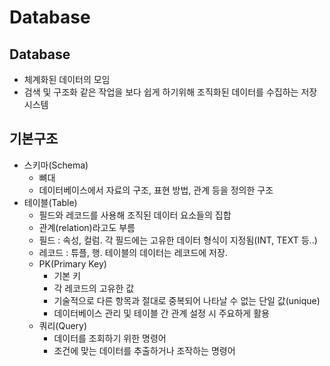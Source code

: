 # Database

## Database
* 체계화된 데이터의 모임
* 검색 및 구조화 같은 작업을 보다 쉽게 하기위해 조직화된 데이터를 수집하는 저장 시스템

## 기본구조
* 스키마(Schema)
    * 뼈대
    * 데이터베이스에서 자료의 구조, 표현 방법, 관계 등을 정의한 구조
* 테이블(Table)
    * 필드와 레코드를 사용해 조직된 데이터 요소들의 집합
    * 관계(relation)라고도 부름
    * 필드 : 속성, 컬럼. 각 필드에는 고유한 데이터 형식이 지정됨(INT, TEXT 등..)
    * 레코드 : 튜플, 행. 테이블의 데이터는 레코드에 저장.
    * PK(Primary Key)
        * 기본 키
        * 각 레코드의 고유한 값
        * 기술적으로 다른 항목과 절대로 중복되어 나타날 수 없는 단일 값(unique)
        * 데이터베이스 관리 및 테이블 간 관계 설정 시 주요하게 활용
    * 쿼리(Query)
        * 데이터를 조회하기 위한 명령어
        * 조건에 맞는 데이터를 추출하거나 조작하는 명령어